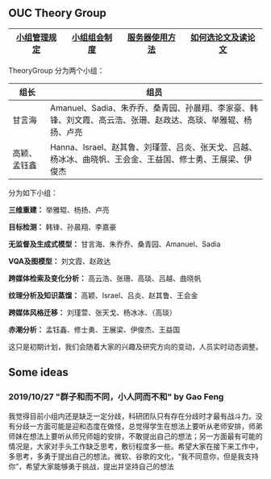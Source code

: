 



## OUC Theory Group 
  

|[小组管理规定](https://github.com/OUCTheoryGroup/TheoryGroup/blob/master/GroupRules.md)|[小组组会制度](https://github.com/OUCTheoryGroup/TheoryGroup/blob/master/MeetingRules.md)|[服务器使用方法](https://github.com/OUCTheoryGroup/TheoryGroup/blob/master/ServiceGuide.md)|[如何选论文及读论文](https://github.com/OUCTheoryGroup/TheoryGroup/blob/master/PaperReading.md)
|:-:|:-:|:-:|:-:|

TheoryGroup 分为两个小组：

|组长|组员|  
|-|-|
|甘言海 | Amanuel、Sadia、朱乔乔、桑青园、孙晨翔、李家豪、韩锋、刘文霞、高云浩、张珊、赵政达、高琰、举雅辊、杨扬、卢亮|
|高颖、孟钰鑫|Hanna、Israel、赵其鲁、刘瑾萱、吕炎、张天戈、吕越、杨冰冰、曲晓帆、王会金、王益国、修士勇、王展梁、伊俊杰|

分为如下小组：

**三维重建：** 举雅辊、杨扬、卢亮

**目标检测：** 韩锋、孙晨翔、李嘉豪

**无监督及生成式模型：** 甘言海、朱乔乔、桑青园、Amanuel、Sadia

**VQA及图模型：** 刘文霞、赵政达

**跨媒体检索及变化分析：** 高云浩、张珊、高琰、吕越、曲晓帆

**纹理分析及知识蒸馏：** 高颖、Israel、吕炎、赵其鲁、王会金

**跨媒体风格迁移：** 刘瑾萱、张天戈、杨冰冰、（高琰）

**赤潮分析：** 孟钰鑫、修士勇、王展梁、伊俊杰、王益国

这只是初期计划，我们会随着大家的兴趣及研究方向的变动，人员实时动态调整。

## Some ideas

### 2019/10/27 "群子和而不同，小人同而不和"  by Gao Feng

我觉得目前小组内还是缺乏一定分歧，科研团队只有存在分歧时才最有战斗力。没有分歧一方面可能是迎和态度在做怪，总觉得学生在想法上要听从老师安排，师弟师妹在想法上要听从师兄师姐的安排，不敢提出自己的想法；另一方面最有可能的情况是，大家对手头工作缺乏思考，敷衍程度多一些。希望大家在接下来工作中，多思考，多勇于提出自己的想法。微软、谷歌的文化，“我不同意你，但是我支持你”，希望大家能够勇于挑战，提出并坚持自己的想法

